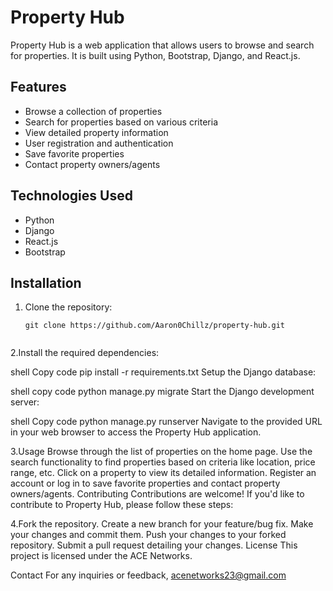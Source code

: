 # Property Hub

Property Hub is a web application that allows users to browse and search for properties. It is built using Python, Bootstrap, Django, and React.js.

## Features

- Browse a collection of properties
- Search for properties based on various criteria
- View detailed property information
- User registration and authentication
- Save favorite properties
- Contact property owners/agents

## Technologies Used

- Python
- Django
- React.js
- Bootstrap

## Installation

1. Clone the repository:

   ```shell
   git clone https://github.com/Aaron0Chillz/property-hub.git


2.Install the required dependencies:

shell
Copy code
pip install -r requirements.txt
Setup the Django database:

shell
copy code
python manage.py migrate
Start the Django development server:

shell
Copy code
python manage.py runserver
Navigate to the provided URL in your web browser to access the Property Hub application.

3.Usage
Browse through the list of properties on the home page.
Use the search functionality to find properties based on criteria like location, price range, etc.
Click on a property to view its detailed information.
Register an account or log in to save favorite properties and contact property owners/agents.
Contributing
Contributions are welcome! If you'd like to contribute to Property Hub, please follow these steps:

4.Fork the repository.
Create a new branch for your feature/bug fix.
Make your changes and commit them.
Push your changes to your forked repository.
Submit a pull request detailing your changes.
License
This project is licensed under the ACE Networks.

Contact
For any inquiries or feedback, acenetworks23@gmail.com